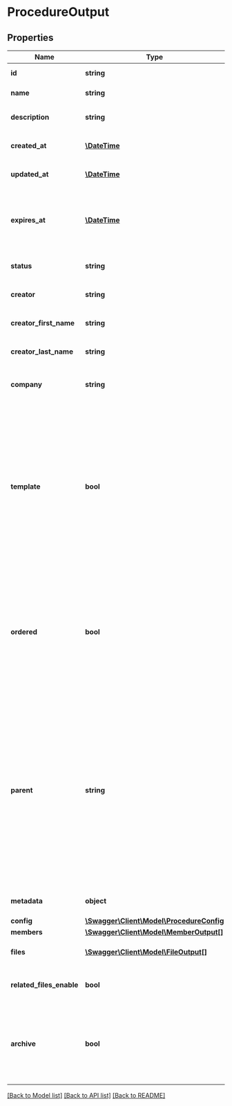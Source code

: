 # ProcedureOutput

## Properties
Name | Type | Description | Notes
------------ | ------------- | ------------- | -------------
**id** | **string** | Id of the object | [optional] 
**name** | **string** | Name of procedure | [optional] 
**description** | **string** | Description of procedure | [optional] 
**created_at** | [**\DateTime**](\DateTime.md) | Created date of the object | [optional] 
**updated_at** | [**\DateTime**](\DateTime.md) | Updated date of the object | [optional] 
**expires_at** | [**\DateTime**](\DateTime.md) | Expiration date. The procedure will be out of usage after this date. | [optional] 
**status** | **string** | Status of the procedure | [optional] 
**creator** | **string** | Id of creator of the object | [optional] 
**creator_first_name** | **string** | The creator&#x27;s first name | [optional] 
**creator_last_name** | **string** | The creator&#x27;s last name | [optional] 
**company** | **string** | Id of company creator of the object | [optional] 
**template** | **bool** | Defines if the procedure is a template (if true). A template could be used by a procedure to get all properties of the template. Check parent parameter for more information. | [optional] 
**ordered** | **bool** | Defines an order for the procedure process. If true, position of each member will be used to define the validation workflow. | [optional] 
**parent** | **string** | Id of a procedure template used to get all properties of the template in the new procedure. If you set other properties, they will be replaced. If you don’t set other properties, all properties will be cloned. | [optional] 
**metadata** | **object** | Metadata of the procedure | [optional] 
**config** | [**\Swagger\Client\Model\ProcedureConfig**](ProcedureConfig.md) |  | [optional] 
**members** | [**\Swagger\Client\Model\MemberOutput[]**](MemberOutput.md) |  | [optional] 
**files** | [**\Swagger\Client\Model\FileOutput[]**](FileOutput.md) | List of files used in the procedure. | [optional] 
**related_files_enable** | **bool** | Defines if related files are available. | [optional] 
**archive** | **bool** | Defines if the files of the procedure must be archived (Company should be allowed) | [optional] [default to false]

[[Back to Model list]](../README.md#documentation-for-models) [[Back to API list]](../README.md#documentation-for-api-endpoints) [[Back to README]](../README.md)

